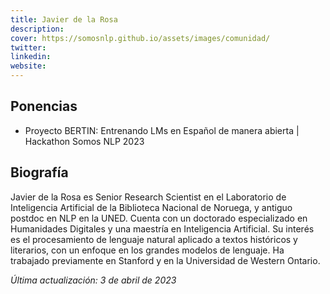 ```yaml
---
title: Javier de la Rosa
description: 
cover: https://somosnlp.github.io/assets/images/comunidad/
twitter: 
linkedin: 
website: 
---
```


## Ponencias

- Proyecto BERTIN: Entrenando LMs en Español de manera abierta | Hackathon Somos NLP 2023

## Biografía

Javier de la Rosa es Senior Research Scientist en el Laboratorio de Inteligencia Artificial de la Biblioteca Nacional de Noruega, y antiguo postdoc en NLP en la UNED. Cuenta con un doctorado especializado en Humanidades Digitales y una maestría en Inteligencia Artificial. Su interés es el procesamiento de lenguaje natural aplicado a textos históricos y literarios, con un enfoque en los grandes modelos de lenguaje. Ha trabajado previamente en Stanford y en la Universidad de Western Ontario.

*Última actualización: 3 de abril de 2023*
